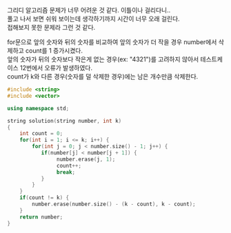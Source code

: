 그리디 알고리즘 문제가 너무 어려운 것 같다. 이틀이나 걸리다니..  
풀고 나서 보면 쉬워 보이는데 생각하기까지 시간이 너무 오래 걸린다.  
접해보지 못한 문제라 그런 것 같다.  

for문으로 앞의 숫자와 뒤의 숫자를 비교하여 앞의 숫자가 더 작을 경우 number에서 삭제하고 count를 1 증가시켰다.  
앞의 숫자가 뒤의 숫자보다 작은게 없는 경우(ex: "4321")를 고려하지 않아서 테스트케이스 12번에서 오류가 발생하였다.  
count가 k와 다른 경우(숫자를 덜 삭제한 경우)에는 남은 개수만큼 삭제한다.

```C++  
#include <string>
#include <vector>

using namespace std;

string solution(string number, int k) 
{
    int count = 0;
    for(int i = 1; i <= k; i++) {      
        for(int j = 0; j < number.size() - 1; j++) {
           if(number[j] < number[j + 1]) {
                number.erase(j, 1);
                count++;
                break;
           }
        }   
    }
    if(count != k) {
        number.erase(number.size() - (k - count), k - count);
    }
    return number;
}
```
